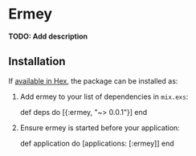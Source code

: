 # Ermey

**TODO: Add description**

## Installation

If [available in Hex](https://hex.pm/docs/publish), the package can be installed as:

  1. Add ermey to your list of dependencies in `mix.exs`:

        def deps do
          [{:ermey, "~> 0.0.1"}]
        end

  2. Ensure ermey is started before your application:

        def application do
          [applications: [:ermey]]
        end

